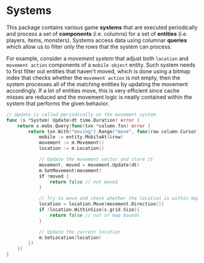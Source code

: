 # Systems

This package contains various game **systems** that are executed periodically and process a set of **components** (i.e. columns) for a set of **entities** (i.e. players, items, monsters). Systems access data using columnar **queries** which allow us to filter only the rows that the system can process.

For example, consider a _movement system_ that adjust both `location` and `movement action` components of a `mobile object` entity. Such system needs to first filter out entities that haven't moved, which is done using a bitmap index that checks whether the `movement action` is not empty, then the system processes all of the matching entities by updating the movement accordingly. If a lot of entities move, this is very efficient since cache misses are reduced and the movement logic is neatly contained within the system that performs the given behavior.

```go
// Update is called periodically on the movement system
func (s *System) Update(dt time.Duration) error {
	return s.mobs.Query(func(txn *column.Txn) error {
		return txn.With("moving").Range("move", func(row column.Cursor) {
			mobile := entity.MobileAt(&row)
			movement := m.Movement()
            location := m.Location()

            // Update the movement vector and store it
            movement, moved = movement.Update(dt)
            m.SetMovement(movement)
            if !moved {
                return false // not moved
            }

            // Try to move and check whether the location is within map bounds
            location = location.Move(movement.Direction())
            if !location.WithinSize(s.grid.Size){
                return false // out of map bounds
            }

            // Update the current location
            m.SetLocation(location)
		})
	})
}
```
